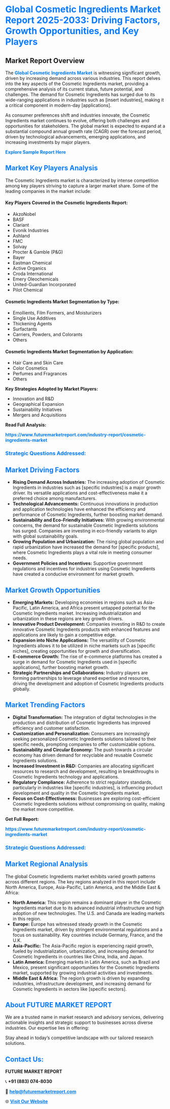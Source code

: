 <h1 style="color: #007BFF;">Global Cosmetic Ingredients Market Report 2025-2033: Driving Factors, Growth Opportunities, and Key Players</h1>

<section id="overview">
<h2>Market Report Overview</h2>
<p>The <a href="https://www.futuremarketreport.com/industry-report/cosmetic-ingredients-market" style="color: #007BFF; text-decoration: none;"><strong>Global Cosmetic Ingredients Market</strong></a> is witnessing significant growth, driven by increasing demand across various industries. This report delves into the key aspects of the Cosmetic Ingredients market, providing a comprehensive analysis of its current status, future potential, and challenges. The demand for Cosmetic Ingredients has surged due to its wide-ranging applications in industries such as [insert industries], making it a critical component in modern-day [applications].</p>
<p>As consumer preferences shift and industries innovate, the Cosmetic Ingredients market continues to evolve, offering both challenges and opportunities for stakeholders. The global market is expected to expand at a substantial compound annual growth rate (CAGR) over the forecast period, driven by technological advancements, emerging applications, and increasing investments by major players.</p>
</section>

<section id="overview">
<p><a href="https://www.futuremarketreport.com/request-sample/reportId=51267" style="color: #007BFF; text-decoration: none;"><strong>Explore Sample Report Here</strong></a></p>
</section>

<section id="key-players">
<h2 style="color: #007BFF;">Market Key Players Analysis</h2>
<p>The Cosmetic Ingredients market is characterized by intense competition among key players striving to capture a larger market share. Some of the leading companies in the market include:</p>
<h4>Key Players Covered in the Cosmetic Ingredients Report:</h4>
<ul><li>AkzoNobel</li><li>BASF</li><li>Clariant</li><li>Evonik Industries</li><li>Ashland</li><li>FMC</li><li>Solvay</li><li>Procter &amp; Gamble (P&amp;G)</li><li>Bayer</li><li>Eastman Chemical</li><li>Active Organics</li><li>Croda International</li><li>Emery Oleochemicals</li><li>United-Guardian Incorporated</li><li>Pilot Chemical</li></ul>
<h4>Cosmetic Ingredients Market Segmentation by Type:</h4>
<ul><li>Emollients, Film Formers, and Moisturizers</li><li>Single Use Additives</li><li>Thickening Agents</li><li>Surfactants</li><li>Carriers, Powders, and Colorants</li><li>Others</li></ul>

<h4>Cosmetic Ingredients Market Segmentation by Application:</h4>
<ul><li>Hair Care and Skin Care</li><li>Color Cosmetics</li><li>Perfumes and Fragrances</li><li>Others</li></ul>
<p><strong>Key Strategies Adopted by Market Players:</strong></p>
<ul>
<li>Innovation and R&D</li>
<li>Geographical Expansion</li>
<li>Sustainability Initiatives</li>
<li>Mergers and Acquisitions</li>
</ul>
</section>

<section>
<p><strong>Read Full Analysis: </strong></p><a href="https://www.futuremarketreport.com/industry-report/cosmetic-ingredients-market" style="color: #007BFF; text-decoration: none;"><strong>https://www.futuremarketreport.com/industry-report/cosmetic-ingredients-market</strong></a>
<h3 style="color: #007BFF;">Strategic Questions Addressed:</h3>
</section>

<section id="driving-factors">
<h2 style="color: #007BFF;">Market Driving Factors</h2>
<ul>
<li><strong>Rising Demand Across Industries:</strong> The increasing adoption of Cosmetic Ingredients in industries such as [specific industries] is a major growth driver. Its versatile applications and cost-effectiveness make it a preferred choice among manufacturers.</li>
<li><strong>Technological Advancements:</strong> Continuous innovations in production and application technologies have enhanced the efficiency and performance of Cosmetic Ingredients, further boosting market demand.</li>
<li><strong>Sustainability and Eco-Friendly Initiatives:</strong> With growing environmental concerns, the demand for sustainable Cosmetic Ingredients solutions has surged. Companies are investing in eco-friendly variants to align with global sustainability goals.</li>
<li><strong>Growing Population and Urbanization:</strong> The rising global population and rapid urbanization have increased the demand for [specific products], where Cosmetic Ingredients plays a vital role in meeting consumer needs.</li>
<li><strong>Government Policies and Incentives:</strong> Supportive government regulations and incentives for industries using Cosmetic Ingredients have created a conducive environment for market growth.</li>
</ul>
</section>

<section id="growth-opportunities">
<h2 style="color: #007BFF;">Market Growth Opportunities</h2>
<ul>
<li><strong>Emerging Markets:</strong> Developing economies in regions such as Asia-Pacific, Latin America, and Africa present untapped potential for the Cosmetic Ingredients market. Increasing industrialization and urbanization in these regions are key growth drivers.</li>
<li><strong>Innovative Product Development:</strong> Companies investing in R&D to create innovative Cosmetic Ingredients products with enhanced features and applications are likely to gain a competitive edge.</li>
<li><strong>Expansion into Niche Applications:</strong> The versatility of Cosmetic Ingredients allows it to be utilized in niche markets such as [specific niches], creating opportunities for growth and diversification.</li>
<li><strong>E-commerce Growth:</strong> The rise of e-commerce platforms has created a surge in demand for Cosmetic Ingredients used in [specific applications], further boosting market growth.</li>
<li><strong>Strategic Partnerships and Collaborations:</strong> Industry players are forming partnerships to leverage shared expertise and resources, driving the development and adoption of Cosmetic Ingredients products globally.</li>
</ul>
</section>

<section id="trending-factors">
<h2 style="color: #007BFF;">Market Trending Factors</h2>
<ul>
<li><strong>Digital Transformation:</strong> The integration of digital technologies in the production and distribution of Cosmetic Ingredients has improved efficiency and customer satisfaction.</li>
<li><strong>Customization and Personalization:</strong> Consumers are increasingly seeking personalized Cosmetic Ingredients solutions tailored to their specific needs, prompting companies to offer customizable options.</li>
<li><strong>Sustainability and Circular Economy:</strong> The push towards a circular economy has driven demand for recyclable and reusable Cosmetic Ingredients solutions.</li>
<li><strong>Increased Investment in R&D:</strong> Companies are allocating significant resources to research and development, resulting in breakthroughs in Cosmetic Ingredients technology and applications.</li>
<li><strong>Regulatory Compliance:</strong> Adherence to strict regulatory standards, particularly in industries like [specific industries], is influencing product development and quality in the Cosmetic Ingredients market.</li>
<li><strong>Focus on Cost-Effectiveness:</strong> Businesses are exploring cost-efficient Cosmetic Ingredients solutions without compromising on quality, making the market more competitive.</li>
</ul>
</section>

<section>
<p><strong>Get Full Report: </strong></p><a href="https://www.futuremarketreport.com/industry-report/cosmetic-ingredients-market" style="color: #007BFF; text-decoration: none;"><strong>https://www.futuremarketreport.com/industry-report/cosmetic-ingredients-market</strong></a>
<h3 style="color: #007BFF;">Strategic Questions Addressed:</h3>
</section>


<section id="regional-analysis">
<h2 style="color: #007BFF;">Market Regional Analysis</h2>
<p>The global Cosmetic Ingredients market exhibits varied growth patterns across different regions. The key regions analyzed in this report include North America, Europe, Asia-Pacific, Latin America, and the Middle East & Africa:</p>
<ul>
<li><strong>North America:</strong> This region remains a dominant player in the Cosmetic Ingredients market due to its advanced industrial infrastructure and high adoption of new technologies. The U.S. and Canada are leading markets in this region.</li>
<li><strong>Europe:</strong> Europe has witnessed steady growth in the Cosmetic Ingredients market, driven by stringent environmental regulations and a focus on sustainability. Key countries include Germany, France, and the U.K.</li>
<li><strong>Asia-Pacific:</strong> The Asia-Pacific region is experiencing rapid growth, fueled by industrialization, urbanization, and increasing demand for Cosmetic Ingredients in countries like China, India, and Japan.</li>
<li><strong>Latin America:</strong> Emerging markets in Latin America, such as Brazil and Mexico, present significant opportunities for the Cosmetic Ingredients market, supported by growing industrial activities and investments.</li>
<li><strong>Middle East & Africa:</strong> The region’s growth is driven by expanding industries, infrastructure development, and increasing demand for Cosmetic Ingredients in sectors like [specific sectors].</li>
</ul>
</section>

<footer>
<h2 style="color: #007BFF;">About FUTURE MARKET REPORT</h2>
<p>We are a trusted name in market research and advisory services, delivering actionable insights and strategic support to businesses across diverse industries. Our expertise lies in offering:</p>

<p>Stay ahead in today’s competitive landscape with our tailored research solutions.</p>

<h2 style="color: #007BFF;">Contact Us:</h2>
<p><strong>FUTURE MARKET REPORT</strong></p>
<p>📞 <strong>+91 (883) 074-8030</strong></p>
<p>📧 <strong><a href="mailto:help@futuremarketreport.com" style="color: #007BFF;">help@futuremarketreport.com</a></strong></p>
<p>🌐 <strong><a href="https://www.futuremarketreport.com/" style="color: #007BFF;">Visit Our Website</a></strong></p>
</footer>